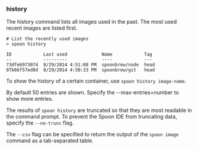 ### history
The history command lists all images used in the past. The most used recent images are listed first.

    # List the recently used images
    > spoon history
    
    ID            Last used             Name            Tag
    --            ---------             ----            ---
    73dfe6973074  8/29/2014 4:51:08 PM  spoonbrew/node  head
    07b66f57ed8d  8/29/2014 4:50:33 PM  spoonbrew/git   head
    
To show the history of a certain container, use `spoon history image-name`. 

By default 50 entries are shown. Specify the --max-entries=number to show more entries. 

The results of `spoon history` are truncated so that they are most readable in the command prompt. To prevent the Spoon IDE from truncating data, specify the `--no-trunc` flag. 

The `--csv` flag can be specified to return the output of the `spoon image` command as a tab-separated table. 